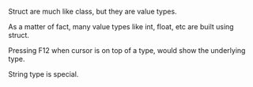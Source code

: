 Struct are much like class, but they are value types. 

As a matter of fact, many value types like int, float, etc are built using struct. 

Pressing F12 when cursor is on top of a type, would show the underlying type. 

String type is special.